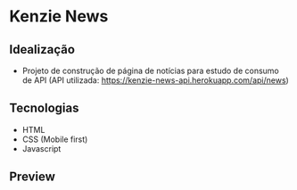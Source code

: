 # Kenzie News

## Idealização

- Projeto de construção de página de notícias para estudo de consumo de API (API utilizada: https://kenzie-news-api.herokuapp.com/api/news)

## Tecnologias

- HTML
- CSS (Mobile first)
- Javascript

## Preview
